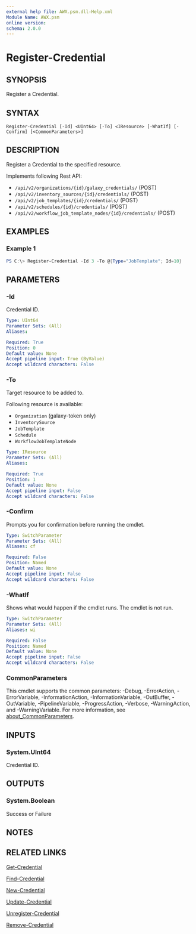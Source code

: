 ```yaml
---
external help file: AWX.psm.dll-Help.xml
Module Name: AWX.psm
online version:
schema: 2.0.0
---
```


# Register-Credential

## SYNOPSIS
Register a Credential.

## SYNTAX

```
Register-Credential [-Id] <UInt64> [-To] <IResource> [-WhatIf] [-Confirm] [<CommonParameters>]
```

## DESCRIPTION
Register a Credential to the specified resource.

Implements following Rest API:  
- `/api/v2/organizations/{id}/galaxy_credentials/` (POST)  
- `/api/v2/inventory_sources/{id}/credentials/` (POST)  
- `/api/v2/job_templates/{id}/credentials/` (POST)  
- `/api/v2/schedules/{id}/credentials/` (POST)  
- `/api/v2/workflow_job_template_nodes/{id}/credentials/` (POST)

## EXAMPLES

### Example 1
```powershell
PS C:\> Register-Credential -Id 3 -To @{Type="JobTemplate"; Id=10}
```

## PARAMETERS

### -Id
Credential ID.

```yaml
Type: UInt64
Parameter Sets: (All)
Aliases:

Required: True
Position: 0
Default value: None
Accept pipeline input: True (ByValue)
Accept wildcard characters: False
```

### -To
Target resource to be added to.

Following resource is available:  
- `Organization` (galaxy-token only)  
- `InventorySource`  
- `JobTemplate`  
- `Schedule`  
- `WorkflowJobTemplateNode`

```yaml
Type: IResource
Parameter Sets: (All)
Aliases:

Required: True
Position: 1
Default value: None
Accept pipeline input: False
Accept wildcard characters: False
```

### -Confirm
Prompts you for confirmation before running the cmdlet.

```yaml
Type: SwitchParameter
Parameter Sets: (All)
Aliases: cf

Required: False
Position: Named
Default value: None
Accept pipeline input: False
Accept wildcard characters: False
```

### -WhatIf
Shows what would happen if the cmdlet runs.
The cmdlet is not run.

```yaml
Type: SwitchParameter
Parameter Sets: (All)
Aliases: wi

Required: False
Position: Named
Default value: None
Accept pipeline input: False
Accept wildcard characters: False
```

### CommonParameters
This cmdlet supports the common parameters: -Debug, -ErrorAction, -ErrorVariable, -InformationAction, -InformationVariable, -OutBuffer, -OutVariable, -PipelineVariable, -ProgressAction, -Verbose, -WarningAction, and -WarningVariable. For more information, see [about_CommonParameters](http://go.microsoft.com/fwlink/?LinkID=113216).

## INPUTS

### System.UInt64
Credential ID.

## OUTPUTS

### System.Boolean
Success or Failure

## NOTES

## RELATED LINKS

[Get-Credential](Get-Credential.md)

[Find-Credential](Find-Credential.md)

[New-Credential](New-Credential.md)

[Update-Credential](Update-Credential.md)

[Unregister-Credential](Unregister-Credential.md)

[Remove-Credential](Remove-Credential.md)
